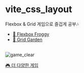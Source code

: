 # vite_css_layout

Flexbox & Grid 게임으로 즐겁게 공부🎶<br>
- <A href="https://flexboxfroggy.com/#ko"> 🐸 Flexbox Froggy </A><br>
- <A href="https://cssgridgarden.com/#ko"> 🌱 Grid Garden </A><br><br>

![game_clear](https://github.com/mijinB/vite_css_layout/assets/128350820/82289666-bb00-4ade-83bf-eb0c4ffcc938)


<A href="https://codepip.com/"> 🎮 더 다양한 게임 </A>

